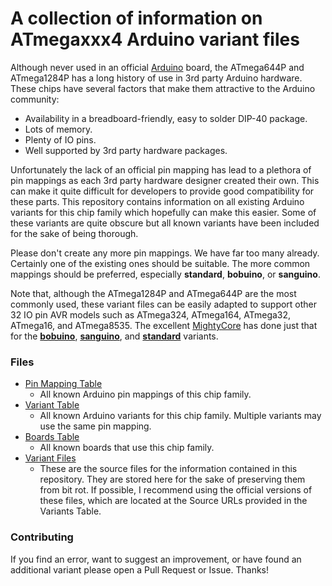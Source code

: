 A collection of information on ATmegaxxx4 Arduino variant files
==========

Although never used in an official [Arduino](http://arduino.cc) board, the ATmega644P and ATmega1284P has a long history of use in 3rd party Arduino hardware. These chips have several factors that make them attractive to the Arduino community:
- Availability in a breadboard-friendly, easy to solder DIP-40 package.
- Lots of memory.
- Plenty of IO pins.
- Well supported by 3rd party hardware packages.

Unfortunately the lack of an official pin mapping has lead to a plethora of pin mappings as each 3rd party hardware designer created their own. This can make it quite difficult for developers to provide good compatibility for these parts. This repository contains information on all existing Arduino variants for this chip family which hopefully can make this easier. Some of these variants are quite obscure but all known variants have been included for the sake of being thorough.

Please don't create any more pin mappings. We have far too many already. Certainly one of the existing ones should be suitable. The more common mappings should be preferred, especially **standard**, **bobuino**, or **sanguino**.

Note that, although the ATmega1284P and ATmega644P are the most commonly used, these variant files can be easily adapted to support other 32 IO pin AVR models such as ATmega324, ATmega164, ATmega32, ATmega16, and ATmega8535. The excellent [MightyCore](https://github.com/MCUdude/MightyCore) has done just that for the **[bobuino](https://github.com/MCUdude/MightyCore/blob/master/avr/variants/bobuino/pins_arduino.h)**, **[sanguino](https://github.com/MCUdude/MightyCore/blob/master/avr/variants/sanguino/pins_arduino.h)**, and **[standard](https://github.com/MCUdude/MightyCore/blob/master/avr/variants/standard/pins_arduino.h)** variants.

### Files
- [Pin Mapping Table](pin-mappings.tsv)
  - All known Arduino pin mappings of this chip family.
- [Variant Table](variants.tsv)
  - All known Arduino variants for this chip family. Multiple variants may use the same pin mapping.
- [Boards Table](boards.tsv)
  - All known boards that use this chip family.
- [Variant Files](variants/)
  - These are the source files for the information contained in this repository. They are stored here for the sake of preserving them from bit rot. If possible, I recommend using the official versions of these files, which are located at the Source URLs provided in the Variants Table.

### Contributing
If you find an error, want to suggest an improvement, or have found an additional variant please open a Pull Request or Issue. Thanks!
